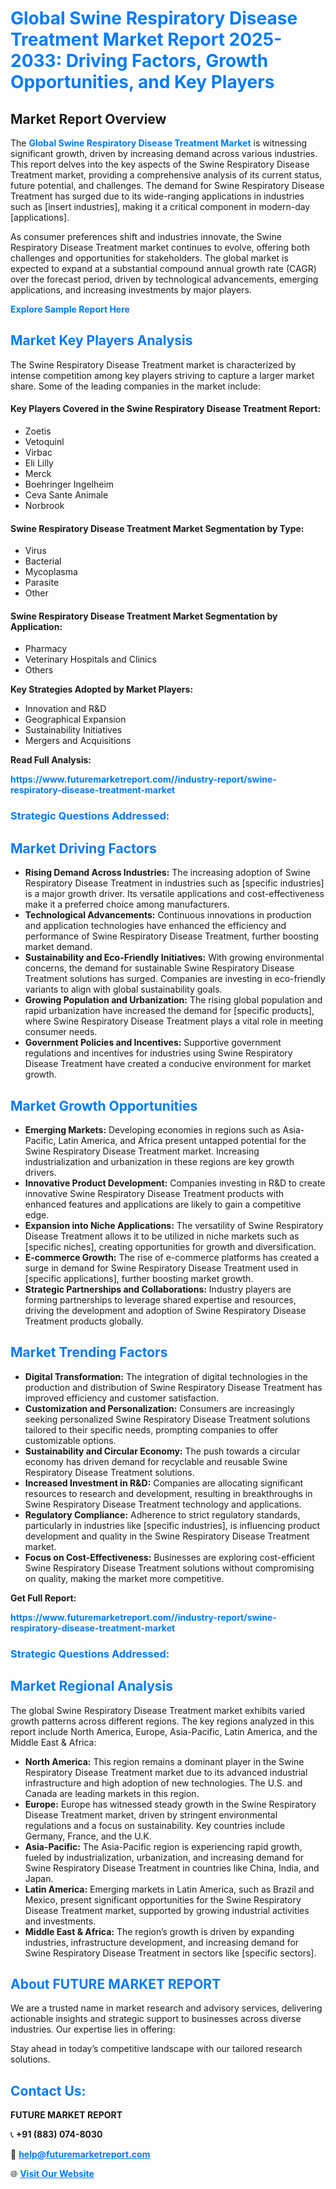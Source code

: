 <h1 style="color: #007BFF;">Global Swine Respiratory Disease Treatment Market Report 2025-2033: Driving Factors, Growth Opportunities, and Key Players</h1>

<section id="overview">
<h2>Market Report Overview</h2>
<p>The <a href="https://www.futuremarketreport.com//industry-report/swine-respiratory-disease-treatment-market" style="color: #007BFF; text-decoration: none;"><strong>Global Swine Respiratory Disease Treatment Market</strong></a> is witnessing significant growth, driven by increasing demand across various industries. This report delves into the key aspects of the Swine Respiratory Disease Treatment market, providing a comprehensive analysis of its current status, future potential, and challenges. The demand for Swine Respiratory Disease Treatment has surged due to its wide-ranging applications in industries such as [insert industries], making it a critical component in modern-day [applications].</p>
<p>As consumer preferences shift and industries innovate, the Swine Respiratory Disease Treatment market continues to evolve, offering both challenges and opportunities for stakeholders. The global market is expected to expand at a substantial compound annual growth rate (CAGR) over the forecast period, driven by technological advancements, emerging applications, and increasing investments by major players.</p>
</section>

<section id="overview">
<p><a href="https://www.futuremarketreport.com//request-sample/reportId=79461" style="color: #007BFF; text-decoration: none;"><strong>Explore Sample Report Here</strong></a></p>
</section>

<section id="key-players">
<h2 style="color: #007BFF;">Market Key Players Analysis</h2>
<p>The Swine Respiratory Disease Treatment market is characterized by intense competition among key players striving to capture a larger market share. Some of the leading companies in the market include:</p>
<h4>Key Players Covered in the Swine Respiratory Disease Treatment Report:</h4>
<ul><li>Zoetis</li><li>Vetoquinl</li><li>Virbac</li><li>Eli Lilly</li><li>Merck</li><li>Boehringer Ingelheim</li><li>Ceva Sante Animale</li><li>Norbrook</li></ul>
<h4>Swine Respiratory Disease Treatment Market Segmentation by Type:</h4>
<ul><li>Virus</li><li>Bacterial</li><li>Mycoplasma</li><li>Parasite</li><li>Other</li></ul>

<h4>Swine Respiratory Disease Treatment Market Segmentation by Application:</h4>
<ul><li>Pharmacy</li><li>Veterinary Hospitals and Clinics</li><li>Others</li></ul>
<p><strong>Key Strategies Adopted by Market Players:</strong></p>
<ul>
<li>Innovation and R&D</li>
<li>Geographical Expansion</li>
<li>Sustainability Initiatives</li>
<li>Mergers and Acquisitions</li>
</ul>
</section>

<section>
<p><strong>Read Full Analysis: </strong></p><a href="https://www.futuremarketreport.com//industry-report/swine-respiratory-disease-treatment-market" style="color: #007BFF; text-decoration: none;"><strong>https://www.futuremarketreport.com//industry-report/swine-respiratory-disease-treatment-market</strong></a>
<h3 style="color: #007BFF;">Strategic Questions Addressed:</h3>
</section>

<section id="driving-factors">
<h2 style="color: #007BFF;">Market Driving Factors</h2>
<ul>
<li><strong>Rising Demand Across Industries:</strong> The increasing adoption of Swine Respiratory Disease Treatment in industries such as [specific industries] is a major growth driver. Its versatile applications and cost-effectiveness make it a preferred choice among manufacturers.</li>
<li><strong>Technological Advancements:</strong> Continuous innovations in production and application technologies have enhanced the efficiency and performance of Swine Respiratory Disease Treatment, further boosting market demand.</li>
<li><strong>Sustainability and Eco-Friendly Initiatives:</strong> With growing environmental concerns, the demand for sustainable Swine Respiratory Disease Treatment solutions has surged. Companies are investing in eco-friendly variants to align with global sustainability goals.</li>
<li><strong>Growing Population and Urbanization:</strong> The rising global population and rapid urbanization have increased the demand for [specific products], where Swine Respiratory Disease Treatment plays a vital role in meeting consumer needs.</li>
<li><strong>Government Policies and Incentives:</strong> Supportive government regulations and incentives for industries using Swine Respiratory Disease Treatment have created a conducive environment for market growth.</li>
</ul>
</section>

<section id="growth-opportunities">
<h2 style="color: #007BFF;">Market Growth Opportunities</h2>
<ul>
<li><strong>Emerging Markets:</strong> Developing economies in regions such as Asia-Pacific, Latin America, and Africa present untapped potential for the Swine Respiratory Disease Treatment market. Increasing industrialization and urbanization in these regions are key growth drivers.</li>
<li><strong>Innovative Product Development:</strong> Companies investing in R&D to create innovative Swine Respiratory Disease Treatment products with enhanced features and applications are likely to gain a competitive edge.</li>
<li><strong>Expansion into Niche Applications:</strong> The versatility of Swine Respiratory Disease Treatment allows it to be utilized in niche markets such as [specific niches], creating opportunities for growth and diversification.</li>
<li><strong>E-commerce Growth:</strong> The rise of e-commerce platforms has created a surge in demand for Swine Respiratory Disease Treatment used in [specific applications], further boosting market growth.</li>
<li><strong>Strategic Partnerships and Collaborations:</strong> Industry players are forming partnerships to leverage shared expertise and resources, driving the development and adoption of Swine Respiratory Disease Treatment products globally.</li>
</ul>
</section>

<section id="trending-factors">
<h2 style="color: #007BFF;">Market Trending Factors</h2>
<ul>
<li><strong>Digital Transformation:</strong> The integration of digital technologies in the production and distribution of Swine Respiratory Disease Treatment has improved efficiency and customer satisfaction.</li>
<li><strong>Customization and Personalization:</strong> Consumers are increasingly seeking personalized Swine Respiratory Disease Treatment solutions tailored to their specific needs, prompting companies to offer customizable options.</li>
<li><strong>Sustainability and Circular Economy:</strong> The push towards a circular economy has driven demand for recyclable and reusable Swine Respiratory Disease Treatment solutions.</li>
<li><strong>Increased Investment in R&D:</strong> Companies are allocating significant resources to research and development, resulting in breakthroughs in Swine Respiratory Disease Treatment technology and applications.</li>
<li><strong>Regulatory Compliance:</strong> Adherence to strict regulatory standards, particularly in industries like [specific industries], is influencing product development and quality in the Swine Respiratory Disease Treatment market.</li>
<li><strong>Focus on Cost-Effectiveness:</strong> Businesses are exploring cost-efficient Swine Respiratory Disease Treatment solutions without compromising on quality, making the market more competitive.</li>
</ul>
</section>

<section>
<p><strong>Get Full Report: </strong></p><a href="https://www.futuremarketreport.com//industry-report/swine-respiratory-disease-treatment-market" style="color: #007BFF; text-decoration: none;"><strong>https://www.futuremarketreport.com//industry-report/swine-respiratory-disease-treatment-market</strong></a>
<h3 style="color: #007BFF;">Strategic Questions Addressed:</h3>
</section>


<section id="regional-analysis">
<h2 style="color: #007BFF;">Market Regional Analysis</h2>
<p>The global Swine Respiratory Disease Treatment market exhibits varied growth patterns across different regions. The key regions analyzed in this report include North America, Europe, Asia-Pacific, Latin America, and the Middle East & Africa:</p>
<ul>
<li><strong>North America:</strong> This region remains a dominant player in the Swine Respiratory Disease Treatment market due to its advanced industrial infrastructure and high adoption of new technologies. The U.S. and Canada are leading markets in this region.</li>
<li><strong>Europe:</strong> Europe has witnessed steady growth in the Swine Respiratory Disease Treatment market, driven by stringent environmental regulations and a focus on sustainability. Key countries include Germany, France, and the U.K.</li>
<li><strong>Asia-Pacific:</strong> The Asia-Pacific region is experiencing rapid growth, fueled by industrialization, urbanization, and increasing demand for Swine Respiratory Disease Treatment in countries like China, India, and Japan.</li>
<li><strong>Latin America:</strong> Emerging markets in Latin America, such as Brazil and Mexico, present significant opportunities for the Swine Respiratory Disease Treatment market, supported by growing industrial activities and investments.</li>
<li><strong>Middle East & Africa:</strong> The region’s growth is driven by expanding industries, infrastructure development, and increasing demand for Swine Respiratory Disease Treatment in sectors like [specific sectors].</li>
</ul>
</section>

<footer>
<h2 style="color: #007BFF;">About FUTURE MARKET REPORT</h2>
<p>We are a trusted name in market research and advisory services, delivering actionable insights and strategic support to businesses across diverse industries. Our expertise lies in offering:</p>

<p>Stay ahead in today’s competitive landscape with our tailored research solutions.</p>

<h2 style="color: #007BFF;">Contact Us:</h2>
<p><strong>FUTURE MARKET REPORT</strong></p>
<p>📞 <strong>+91 (883) 074-8030</strong></p>
<p>📧 <strong><a href="mailto:help@futuremarketreport.com" style="color: #007BFF;">help@futuremarketreport.com</a></strong></p>
<p>🌐 <strong><a href="https://www.futuremarketreport.com/" style="color: #007BFF;">Visit Our Website</a></strong></p>
</footer>